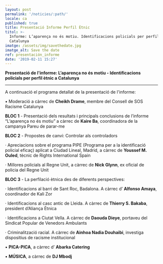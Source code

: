 ```yaml
---
layout: post
permalink: '/noticies/:path/'
locale: ca
published: true
title: Presentació Informe Perfil Ètnic
titol: >-
  Informe: L’aparença no és motiu. Identificacions policials per perfil ètnic a
  Catalunya
imatge: /assets/img/savethedate.jpg
imatge_alt: Save the date
ref: presentación_informe
date: '2019-02-11 15:27'
---
```

**Presentació de l'informe: L’aparença no és motiu - Identificacions policials per perfil ètnic a Catalunya**

****

A continuació el programa detallat de la presentació de l'informe:

▪️    Moderació a càrrec de **Cheikh Drame**, membre del Consell de SOS Racisme Catalunya



**BLOC 1** - Presentació dels resultats i principals conclusions de l’informe “L’aparença no és motiu” a càrrec de **Kaire Ba**, coordinadora de la campanya Pareu de parar-me



**BLOC 2** - Propostes de canvi: Controlar als controladors

· Apreciacions sobre el programa PIPE (Programa per a la identificació policial eficaç) aplicat a Ciudad Lineal, Madrid, a càrrec de **Youssef M. Ouled**, tècnic de Rights International Spain

· Millores policials al Regne Unit, a càrrec de **Nick Glynn**, ex oficial de policia del Regne Unit



**BLOC 3** - La perfilació ètnica des de diferents perspectives:

· Identificacions al barri de Sant Roc, Badalona. A càrrec d’ **Alfonso Amaya**, coordinador de Kali Zor

· Identificacions al casc antic de Lleida. A càrrec de **Thierry S. Bakaba**, president d’Aliança Ètnica

· Identificacions a Ciutat Vella. A càrrec de **Daouda Dieye**, portaveu del Sindicat Popular de Venedors Ambulants

· Criminalització racial. A càrrec de **Ainhoa Nadia Douhaibi**, investiga dispositius de racisme institucional



▪️    **PICA-PICA**, a càrrec d’ **Abarka Catering**

▪️    **MÚSICA**, a càrrec de **DJ Mbodj**
